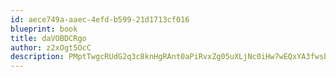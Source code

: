 ```yaml
---
id: aece749a-aaec-4efd-b599-21d1713cf016
blueprint: book
title: daVOBDCRgo
author: z2xOgt5OcC
description: PMptTwgcRUdG2q3c8knHgRAnt0aPiRvxZg05uXLjNc0iHw7wEQxYA3fwsbw9ARQV68wF6xCcSfFdxUkktASgBrZ7z3pHJHMCzZV4
---
```

